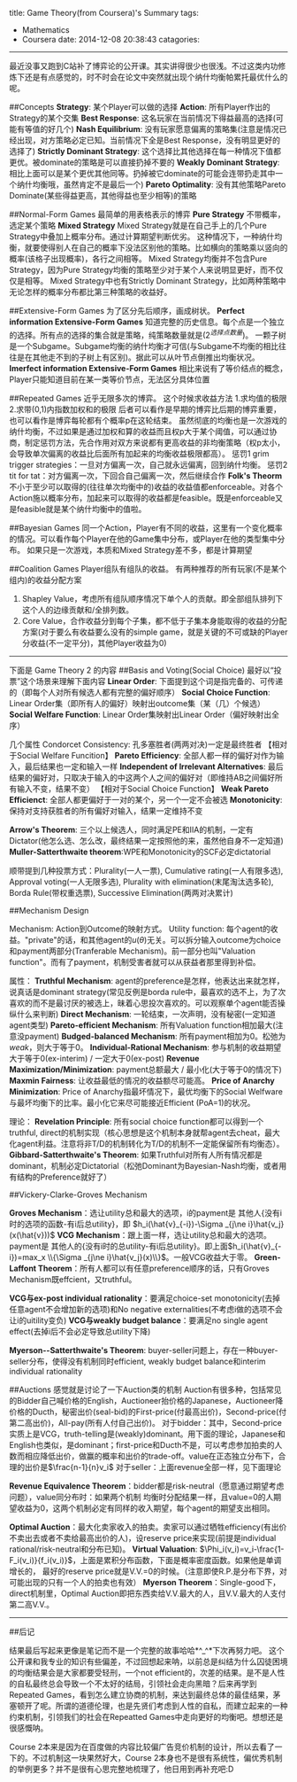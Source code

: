 title: Game Theory(from Coursera)'s Summary
tags:
  - Mathematics
  - Coursera
date: 2014-12-08 20:38:43
catagories:
---
最近没事又跑到C站补了博弈论的公开课。其实讲得很少也很浅。不过这类内功修炼下还是有点感觉的，时不时会在论文中突然就出现个纳什均衡帕累托最优什么的呢。

##Concepts
**Strategy**: 某个Player可以做的选择
**Action**: 所有Player作出的Strategy的某个交集
**Best Response**: 这名玩家在当前情况下得益最高的选择(可能有等值的好几个)
**Nash Equilibrium**: 没有玩家愿意偏离的策略集(注意是情况已经出现，对方策略必定已知。当前情况下全是Best Response，没有明显更好的选择了)
**Strictly Dominant Strategy**: 这个选择比其他选择在每一种情况下值都更优。被dominate的策略是可以直接扔掉不要的
**Weakly Dominant Strategy**: 相比上面可以是某个更优其他同等。扔掉被它dominate的可能会连带扔走其中一个纳什均衡哦，虽然肯定不是最后一个)
**Pareto Optimality**: 没有其他策略Pareto Dominate(某些得益更高，其他得益也至少相等)的策略

<!--more-->

##Normal-Form Games
最简单的用表格表示的博弈
**Pure Strategy**
不带概率，选定某个策略
**Mixed Strategy**
Mixed Strategy就是在自己手上的几个Pure Strategy中叠加上概率分布。通过计算期望判断优劣。
这种情况下，一种纳什均衡，就要使得别人在自己的概率下没法区别他的策略。比如横向的策略乘以竖向的概率(该格子出现概率)，各行之间相等。
Mixed Strategy均衡并不包含Pure Strategy，因为Pure Strategy均衡的策略至少对于某个人来说明显更好，而不仅仅是相等。
Mixed Strategy中也有Strictly Dominant Strategy，比如两种策略中无论怎样的概率分布都比第三种策略的收益好。

##Extensive-Form Games
为了区分先后顺序，画成树状。
**Perfect information Extensive-Form Games**
知道完整的历史信息。每个点是一个独立的选择。所有点的选择的集合就是策略，纯策略数量就是($2^{选择点数量}$)。
一颗子树是一个Subgame。Subgame均衡的纳什均衡才可信(与Subgame不均衡的相比往往是在其他走不到的子树上有区别)。据此可以从叶节点倒推出均衡状况。
**Imerfect information Extensive-Form Games**
相比来说有了等价结点的概念，Player只能知道目前在某一类等价节点，无法区分具体位置

##Repeated Games
近乎无限多次的博弈。
这个时候求收益方法 1.求均值的极限 2.求带(0,1)内指数加权和的极限
后者可以看作是早期的博弈比后期的博弈重要，也可以看作是博弈每轮都有个概率p在这轮结束。
虽然彻底的均衡也是一次游戏的纳什均衡，不过如果是通过加权和算的收益而且权p大于某个阈值，可以通过协商，制定惩罚方法，先合作用对双方来说都有更高收益的非均衡策略（权p太小，会导致单次偏离的收益比后面所有加起来的均衡收益极限都高）。
惩罚1 grim trigger strategies：一旦对方偏离一次，自己就永远偏离，回到纳什均衡。
惩罚2 tit for tat：对方偏离一次，下回合自己偏离一次，然后继续合作
**Folk's Theorm**
不小于至少可以取得的(往往单次均衡中的)收益的收益值都enforceable。对各个Action施以概率分布，加起来可以取得的收益都是feasible。既是enforceable又是feasible就是某个纳什均衡中的值啦。

##Bayesian Games
同一个Action，Player有不同的收益，这里有一个变化概率的情况。可以看作每个Player在他的Game集中分布，或Player在他的类型集中分布。
如果只是一次游戏，本质和Mixed Strategy差不多，都是计算期望

##Coalition Games
Player组队有组队的收益。
有两种推荐的所有玩家(不是某个组内)的收益分配方案
1. Shapley Value，考虑所有组队顺序情况下单个人的贡献。即全部组队排列下这个人的边缘贡献和/全排列数。
2. Core Value，合作收益分到每个子集，都不低于子集本身能取得的收益的分配方案(对于要么有收益要么没有的simple game，就是关键的不可或缺的Player分收益(不一定平分)，其他Player收益为0)

***

下面是 Game Theory 2 的内容
##Basis and Voting(Social Choice)
最好以“投票”这个场景来理解下面内容
**Linear Order**: 下面提到这个词是指完备的、可传递的（即每个人对所有候选人都有完整的偏好顺序）
**Social Choice Function**: Linear Order集（即所有人的偏好）映射出outcome集（某（几）个候选）
**Social Welfare Function**: Linear Order集映射出Linear Order（偏好映射出全序）

几个属性
Condorcet Consistency: 孔多塞胜者(两两对决)一定是最终胜者
【相对于Social Welfare Funcition】
**Pareto Efficiency**: 全部人都一样的偏好对作为输入，最后结果也一定和输入一样
**Independent of Irrelevant Alternatives**: 最后结果的偏好对，只取决于输入的中这两个人之间的偏好对（即维持AB之间偏好所有输入不变，结果不变）
【相对于Social Choice Function】
**Weak Pareto Efficienct**: 全部人都更偏好于一对的某个，另一个一定不会被选
**Monotonicity**: 保持对支持获胜者的所有偏好对输入，结果一定维持不变

**Arrow's Theorem**: 三个以上候选人，同时满足PE和IIA的机制，一定有Dictator(他怎么选、怎么改，最终结果一定按照他的来，虽然他自身不一定知道)
**Muller-Satterthwaite theorem**:WPE和Monotonicity的SCF必定dictatorial

顺带提到几种投票方式：Plurality(一人一票), Cumulative rating(一人有限多选), Approval voting(一人无限多选), Plurality with elimination(末尾淘汰选多轮), Borda Rule(带权重选票), Successive Elimination(两两对决累计)

##Mechanism Design

Mechanism: Action到Outcome的映射方式。
Utility function: 每个agent的收益。"private"的话，和其他agent的$u(\theta)$无关。可以拆分输入outcome为choice和payment两部分(Tranferable  Mechanism)。前一部分也叫"Valuation function"。而有了payment，机制受害者就可以从获益者那里得到补偿。

属性：
**Truthful Mechanism**: agent的preference是怎样，他表达出来就怎样，说真话是dominant strategy(常见反例是borda rule中，最喜欢的选不上，为了次喜欢的而不是最讨厌的被选上，昧着心思投次喜欢的。可以观察单个agent能否操纵什么来判断)
**Direct Mechanism**: 一轮结束，一次声明，没有秘密(一定知道agent类型)
**Pareto-efficient Mechanism**: 所有Valuation function相加最大(注意没payment)
**Budged-balanced Mechanism**: 所有payment相加为0。松弛为*weak*，则大于等于0。
**Individual-Rational Mechanism**: 参与机制的收益期望大于等于0(ex-interim) / 一定大于0(ex-post)
**Revenue Maximization/Minimization**: payment总额最大 / 最小化(大于等于0的情况下)
**Maxmin Fairness**: 让收益最低的情况的收益额尽可能高。
**Price of Anarchy Minimization**:  Price of Anarchy指最坏情况下，最优均衡下的Social Welfware与最坏均衡下的比率。最小化它来尽可能接近Efficient (PoA=1)的状况。

理论：
**Revelation Principle**: 所有social choice function都可以得到一个truthful, direct的机制实现（核心思想是这个机制本身就帮agent去cheat，最大化agent利益。注意将非T/D的机制转化为T/D的机制不一定能保留所有均衡态）。
**Gibbard-Satterthwaite's Theorem**: 如果Truthful对所有人所有情况都是dominant，机制必定Dictatorial（松弛Dominant为Bayesian-Nash均衡，或者用有结构的Preference就好了）

##Vickery-Clarke-Groves Mechanism

**Groves Mechanism**：选让utility总和最大的选项，i的payment是 其他人{没有i时的选项的函数-有i后总utility}，即 $h_i(\hat{v}_{-i})-\Sigma _{j\ne i}\hat{v_j}(x(\hat{v}))$
**VCG Mechanism**：跟上面一样，选让utility总和最大的选项。payment是 其他人的{没有i时的总utility-有i后总utility}。即上面$h_i(\hat{v}_{-i})=max_x \\{\Sigma _{j\ne i}\hat{v_j}(x)\\}$。一般VCG收益大于零。
**Green-Laffont Theorem**：所有人都可以有任意preference顺序的话，只有Groves Mechanism既effcient，又truthful。

**VCG与ex-post individual rationality**：要满足choice-set monotonicity(去掉任意agent不会增加新的选项)和No negative externalities(不考虑i做的选项不会让i的uitility变负)
**VCG与weakly budget balance**：要满足no single agent effect(去掉i后不会必定导致总utility下降)

**Myerson--Satterthwaite's Theorem**: buyer-seller问题上，存在一种buyer-seller分布，使得没有机制同时efficient, weakly budget balance和interim individual rationality

##Auctions
感觉就是讨论了一下Auction类的机制
Auction有很多种，包括常见的Bidder自己喊价格的English，Auctioneer抬价格的Japanese，Auctioneer降价格的Ducth，秘密出价(seal-bid)的First-price(付最高出价)，Second-price(付第二高出价)，All-pay(所有人付自己出价)。
对于bidder：其中，Second-price实质上是VCG，truth-telling是(weakly)dominant。用下面的理论，Japanese和English也类似，是dominant；first-price和Ducth不是，可以考虑参加拍卖的人数而相应降低出价，做赢的概率和出价的trade-off。value在正态独立分布下，合理的出价是$\frac{n-1}{n}v_i$
对于seller：上面revenue全部一样，见下面理论

**Revenue Equivalence Theorem**：bidder都是risk-neutral（愿意通过期望考虑问题），value同分布时：如果两个机制 均衡时分配结果一样，且value=0的人期望收益为0，这两个机制必定有同样的收入期望，每个agent的期望支出相同。

**Optimal Auction**：最大化卖家收入的拍卖。卖家可以通过牺牲efficiency(有出价不卖出去或者不卖给最高出价的人)，设reserve price来实现(前提是individual rational/risk-neutral和分布已知)。
**Virtual Valuation**: $\Phi_i(v_i)=v_i-\frac{1-F_i(v_i)}{f_i(v_i)}$，上面是累积分布函数，下面是概率密度函数。如果他是单调增长的， 最好的reserve price就是V.V.=0的时候。（注意即使R.P.是分布下界，对可能出现的只有一个人的拍卖也有效）
**Myerson Theorem**：Single-good下，direct机制里，Optimal Auction即把东西卖给V.V.最大的人，且V.V.最大的人支付第二高V.V.。

***

##后记

结果最后写起来更像是笔记而不是一个完整的故事哈哈*^_^*下次再努力吧。
这个公开课和我专业的知识有些偏差，不过回想起来呐，以前总是纠结为什么囚徒困境的均衡结果会是大家都要受轻刑，一个not efficient的，次差的结果。是不是人性的自私最终总会导致一个不太好的结局，引领社会走向黑暗？后来再学到Repeated Games，看到怎么建立协商的机制，来达到最终总体的最佳结果，茅塞顿开了呢。所谓的道德伦理，也是先贤们考虑到人性的自私，而建立起来的一种约束机制，引领我们的社会在Repeatted Games中走向更好的均衡吧。想想还是很感慨呐。

Course 2本来是因为在百度做的内容比较偏广告竞价机制的设计，所以去看了一下的。不过机制这一块果然好大，Course 2本身也不是很有系统性，偏优秀机制的举例更多？并不是很有心思完整地梳理了，他日用到再补充吧:D
